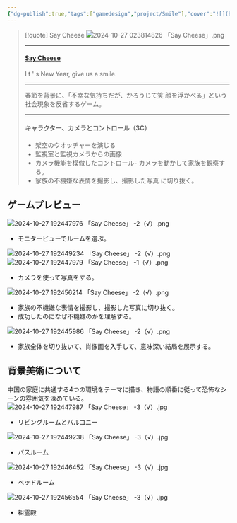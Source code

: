 ```yaml
---
{"dg-publish":true,"tags":["gamedesign","project/Smile"],"cover":"![](https://github.com/Kairitsuhou/ImageHost/blob/main/Publish%20%E3%80%8A%E4%BD%A0%E6%80%8E%E4%B9%88%E4%B8%8D%E7%AC%91%E5%95%8A%E3%80%8B.png?raw=true)","description":"春節を背景に、「不幸な気持ちだが、かろうじて笑顔を浮かべる」という社会現象を反省するゲーム。","dg-note-icon":"3","platform":"GameMakerStudio2,Photoshop","created":"2024-08-29","completed":"","permalink":"/900.Publish/「Say Cheese」/","dgPassFrontmatter":true,"noteIcon":"3"}
---
```


>[!quote] Say Cheese
>![2024-10-27 023814826 「Say Cheese」.png](/img/user/700.Attachment/2024-10-27%20023814826%20%E3%80%8CSay%20Cheese%E3%80%8D.png)
>
>---
>#### [Say Cheese](https://globalgamejam.org/games/2024/say-cheese-5)
>I t ' s New Year, give us a smile. 
>
>---
>春節を背景に、「不幸な気持ちだが、かろうじて笑 顔を浮かべる」という社会現象を反省するゲーム。
>
>---
>#### キャラクター、カメラとコントロール（3C）
>- 架空のウオッチャーを演じる
>- 監視室と監視カメラからの画像
>- カメラ機能を模倣したコントロール- カメラを動かして家族を観察する。
>- 家族の不機嫌な表情を撮影し、撮影した写真 に切り抜く。

## ゲームプレビュー
![2024-10-27 192447976 「Say Cheese」 -2（√）.png](/img/user/700.Attachment/2024-10-27%20192447976%20%E3%80%8CSay%20Cheese%E3%80%8D%20-2%EF%BC%88%E2%88%9A%EF%BC%89.png)
- モニタービューでルームを選ぶ。

![2024-10-27 192449234 「Say Cheese」 -2（√）.png](/img/user/700.Attachment/2024-10-27%20192449234%20%E3%80%8CSay%20Cheese%E3%80%8D%20-2%EF%BC%88%E2%88%9A%EF%BC%89.png)
![2024-10-27 192447979 「Say Cheese」 -1（√）.png](/img/user/700.Attachment/2024-10-27%20192447979%20%E3%80%8CSay%20Cheese%E3%80%8D%20-1%EF%BC%88%E2%88%9A%EF%BC%89.png)
- カメラを使って写真をする。

![2024-10-27 192456214 「Say Cheese」 -2（√）.png](/img/user/700.Attachment/2024-10-27%20192456214%20%E3%80%8CSay%20Cheese%E3%80%8D%20-2%EF%BC%88%E2%88%9A%EF%BC%89.png)
-  家族の不機嫌な表情を撮影し、撮影した写真に切り抜く。
- 成功したのになぜ不機嫌のかを理解する。

![2024-10-27 192445986 「Say Cheese」 -2（√）.png](/img/user/700.Attachment/2024-10-27%20192445986%20%E3%80%8CSay%20Cheese%E3%80%8D%20-2%EF%BC%88%E2%88%9A%EF%BC%89.png)
- 家族全体を切り抜いて、肖像画を入手して、意味深い結局を展示する。

## 背景美術について
中国の家庭に共通する4つの環境をテーマに描き、物語の順番に従って恐怖なシーンの雰囲気を深めている。
![2024-10-27 192447987 「Say Cheese」 -3（√）.jpg](/img/user/700.Attachment/2024-10-27%20192447987%20%E3%80%8CSay%20Cheese%E3%80%8D%20-3%EF%BC%88%E2%88%9A%EF%BC%89.jpg)
- リビングルームとバルコニー

![2024-10-27 192449238 「Say Cheese」 -3（√）.jpg](/img/user/700.Attachment/2024-10-27%20192449238%20%E3%80%8CSay%20Cheese%E3%80%8D%20-3%EF%BC%88%E2%88%9A%EF%BC%89.jpg)
- バスルーム

![2024-10-27 192446452 「Say Cheese」 -3（√）.jpg](/img/user/700.Attachment/2024-10-27%20192446452%20%E3%80%8CSay%20Cheese%E3%80%8D%20-3%EF%BC%88%E2%88%9A%EF%BC%89.jpg)
- ベッドルーム

![2024-10-27 192456554 「Say Cheese」 -3（√）.jpg](/img/user/700.Attachment/2024-10-27%20192456554%20%E3%80%8CSay%20Cheese%E3%80%8D%20-3%EF%BC%88%E2%88%9A%EF%BC%89.jpg)
- 祖霊殿